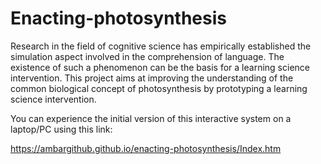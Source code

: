 # Enacting-photosynthesis

Research in the field of cognitive science has empirically established the simulation aspect involved in the comprehension of language. The existence of such a phenomenon can be the basis for a learning science intervention. 
This project aims at improving the understanding of the common biological concept of photosynthesis by prototyping a learning science intervention. 

You can experience the initial version of this interactive system on a laptop/PC using this link:

https://ambargithub.github.io/enacting-photosynthesis/Index.htm

